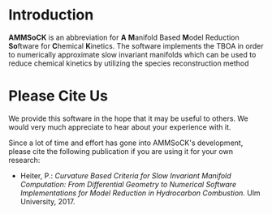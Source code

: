# Introduction

**AMMSoCK** is an abbreviation for **A** **M**anifold Based **M**odel Reduction **So**ftware
for **C**hemical **K**inetics. The software implements the TBOA in order
to numerically approximate slow invariant manifolds which can be used
to reduce chemical kinetics by utilizing the species reconstruction method

# Please Cite Us
We provide this software in the hope that it may be useful to others. We would very much appreciate to hear about your experience with it.

Since a lot of time and effort has gone into AMMSoCK's development, please cite the following publication if you are using it for your own research:
* Heiter, P.: *Curvature Based Criteria for Slow Invariant Manifold Computation: From Differential Geometry to Numerical Software Implementations for Model Reduction in Hydrocarbon Combustion.* Ulm University, 2017.
